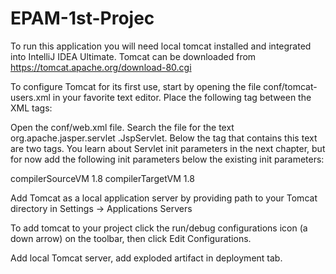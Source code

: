 # EPAM-1st-Projec

   
To run this application you will need local tomcat installed and integrated into IntelliJ IDEA Ultimate.
Tomcat can be downloaded from https://tomcat.apache.org/download-80.cgi

To configure Tomcat for its first use, start by opening the file conf/tomcat-users.xml in
your favorite text editor. Place the following tag between the <tomcat-users>
</tomcat-users> XML tags:
<user username="admin" password="admin" roles="manager-gui,admin-gui" />


Open the conf/web.xml file. Search the file for the text org.apache.jasper.servlet
.JspServlet. Below the tag that contains this text are two <init-param> tags. You
learn about Servlet init parameters in the next chapter, but for now add the following init
parameters below the existing init parameters:

<init-param>
<param-name>compilerSourceVM</param-name>
<param-value>1.8</param-value>
</init-param>
<init-param>
<param-name>compilerTargetVM</param-name>
<param-value>1.8</param-value>
</init-param>



Add Tomcat as a local application server by providing path to your Tomcat directory in Settings -> Applications Servers

To add tomcat to your project click the run/debug configurations icon (a down arrow) on the toolbar, then click Edit Configurations.

Add local Tomcat server, add exploded artifact in deployment tab.